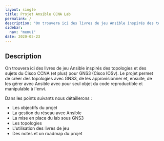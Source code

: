 ```yaml
---
layout: single
title: Projet Ansible CCNA Lab
permalink: /
description: "On trouvera ici des livres de jeu Ansible inspirés des topologies et des sujets du Cisco CCNA (et plus) pour GNS3 (Cisco IOSv). Le projet permet de créer des topologies avec GNS3, de les approvisionner et, ensuite, de les gérer avec Ansible avec pour seul objet du code reproductible et manipulable à l'envi."
sidebar:
  nav: "menu1"
date: 2020-05-23
---
```


## Description

On trouvera ici des livres de jeu Ansible inspirés des topologies et des sujets du Cisco CCNA (et plus) pour GNS3 (Cisco IOSv). Le projet permet de créer des topologies avec GNS3, de les approvisionner et, ensuite, de les gérer avec Ansible avec pour seul objet du code reproductible et manipulable à l'envi.

Dans les points suivants nous détaillerons :

- Les objectifs du projet
- La gestion du réseau avec Ansible
- La mise en place du lab sous GNS3
- Les topologies
- L'utilisation des livres de jeu
- Des notes et un roadmap du projet
